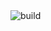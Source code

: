 <img alt="build" src="https://github.com/nixuuu/watch2discord/actions/workflows/build.yml/badge.svg" />
